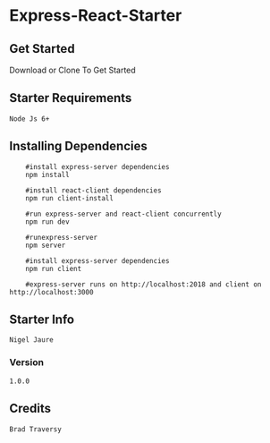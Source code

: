 # Express-React-Starter

## Get Started
 
  Download or Clone To Get Started

## Starter Requirements

    Node Js 6+

## Installing Dependencies

``` 
    #install express-server dependencies
    npm install

    #install react-client dependencies
    npm run client-install

    #run express-server and react-client concurrently
    npm run dev

    #runexpress-server
    npm server

    #install express-server dependencies
    npm run client

    #express-server runs on http://localhost:2018 and client on http://localhost:3000

```

## Starter Info

    Nigel Jaure

### Version

    1.0.0

## Credits

    Brad Traversy
